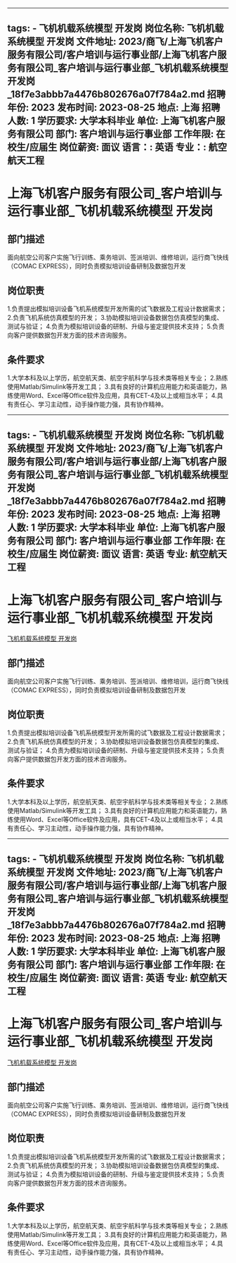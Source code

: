 
---
tags:
    - 飞机机载系统模型 开发岗
岗位名称: 飞机机载系统模型 开发岗
文件地址: 2023/商飞/上海飞机客户服务有限公司/客户培训与运行事业部/上海飞机客户服务有限公司_客户培训与运行事业部_飞机机载系统模型 开发岗_18f7e3abbb7a4476b802676a07f784a2.md
招聘年份: 2023
发布时间: 2023-08-25
地点: 上海
招聘人数: 1
学历要求: 大学本科毕业
单位: 上海飞机客户服务有限公司
部门: 客户培训与运行事业部
工作年限: 在校生/应届生
岗位薪资: 面议
语言：: 英语
专业：: 航空航天工程
---

# 上海飞机客户服务有限公司_客户培训与运行事业部_飞机机载系统模型 开发岗

## 部门描述

面向航空公司客户实施飞行训练、乘务培训、签派培训、维修培训，运行商飞快线（COMAC EXPRESS），同时负责模拟培训设备研制及数据包开发

## 岗位职责

1.负责提出模拟培训设备飞机系统模型开发所需的试飞数据及工程设计数据需求；
 2.负责飞机系统仿真模型的开发；
 3.协助模拟培训设备数据包仿真模型的集成、测试与验证；
 4.负责为模拟培训设备的研制、升级与鉴定提供技术支持；
 5.负责向客户提供数据包开发方面的技术咨询服务。

 ## 条件要求

1.大学本科及以上学历，航空航天类、航空宇航科学与技术类等相关专业；
 2.熟练使用Matlab/Simulink等开发工具；
 3.具有良好的计算机应用能力和英语能力，熟练使用Word、Excel等Office软件及应用，具有CET-4及以上或相当水平；
 4.具有责任心、学习主动性，动手操作能力强，具有协作精神。

---
tags:
    - 飞机机载系统模型 开发岗
岗位名称: 飞机机载系统模型 开发岗
文件地址: 2023/商飞/上海飞机客户服务有限公司/客户培训与运行事业部/上海飞机客户服务有限公司_客户培训与运行事业部_飞机机载系统模型 开发岗_18f7e3abbb7a4476b802676a07f784a2.md
招聘年份: 2023
发布时间: 2023-08-25
地点: 上海
招聘人数: 1
学历要求: 大学本科毕业
单位: 上海飞机客户服务有限公司
部门: 客户培训与运行事业部
工作年限: 在校生/应届生
岗位薪资: 面议
语言: 英语
专业: 航空航天工程
---

# 上海飞机客户服务有限公司_客户培训与运行事业部_飞机机载系统模型 开发岗

[飞机机载系统模型 开发岗](http://zhaopin.comac.cc/zp/ct/out/position/positionDetail?planid=18f7e3abbb7a4476b802676a07f784a2)

## 部门描述

面向航空公司客户实施飞行训练、乘务培训、签派培训、维修培训，运行商飞快线（COMAC EXPRESS），同时负责模拟培训设备研制及数据包开发

## 岗位职责

1.负责提出模拟培训设备飞机系统模型开发所需的试飞数据及工程设计数据需求；
 2.负责飞机系统仿真模型的开发；
 3.协助模拟培训设备数据包仿真模型的集成、测试与验证；
 4.负责为模拟培训设备的研制、升级与鉴定提供技术支持；
 5.负责向客户提供数据包开发方面的技术咨询服务。

 ## 条件要求

1.大学本科及以上学历，航空航天类、航空宇航科学与技术类等相关专业；
 2.熟练使用Matlab/Simulink等开发工具；
 3.具有良好的计算机应用能力和英语能力，熟练使用Word、Excel等Office软件及应用，具有CET-4及以上或相当水平；
 4.具有责任心、学习主动性，动手操作能力强，具有协作精神。

---
tags:
    - 飞机机载系统模型 开发岗
岗位名称: 飞机机载系统模型 开发岗
文件地址: 2023/商飞/上海飞机客户服务有限公司/客户培训与运行事业部/上海飞机客户服务有限公司_客户培训与运行事业部_飞机机载系统模型 开发岗_18f7e3abbb7a4476b802676a07f784a2.md
招聘年份: 2023
发布时间: 2023-08-25
地点: 上海
招聘人数: 1
学历要求: 大学本科毕业
单位: 上海飞机客户服务有限公司
部门: 客户培训与运行事业部
工作年限: 在校生/应届生
岗位薪资: 面议
语言: 英语
专业: 航空航天工程
---

# 上海飞机客户服务有限公司_客户培训与运行事业部_飞机机载系统模型 开发岗

[飞机机载系统模型 开发岗](http://zhaopin.comac.cc/zp/ct/out/position/positionDetail?planid=18f7e3abbb7a4476b802676a07f784a2)


## 部门描述

面向航空公司客户实施飞行训练、乘务培训、签派培训、维修培训，运行商飞快线（COMAC EXPRESS），同时负责模拟培训设备研制及数据包开发

## 岗位职责

1.负责提出模拟培训设备飞机系统模型开发所需的试飞数据及工程设计数据需求；
 2.负责飞机系统仿真模型的开发；
 3.协助模拟培训设备数据包仿真模型的集成、测试与验证；
 4.负责为模拟培训设备的研制、升级与鉴定提供技术支持；
 5.负责向客户提供数据包开发方面的技术咨询服务。

 ## 条件要求

1.大学本科及以上学历，航空航天类、航空宇航科学与技术类等相关专业；
 2.熟练使用Matlab/Simulink等开发工具；
 3.具有良好的计算机应用能力和英语能力，熟练使用Word、Excel等Office软件及应用，具有CET-4及以上或相当水平；
 4.具有责任心、学习主动性，动手操作能力强，具有协作精神。
